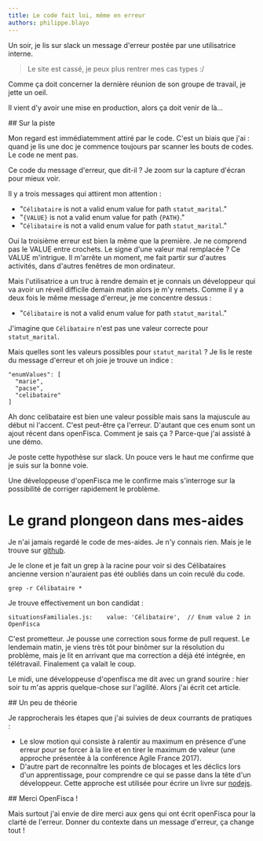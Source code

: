 ```yaml
---
title: Le code fait loi, même en erreur
authors: philippe.blayo
---
```


Un soir, je lis sur slack un message d'erreur postée par une utilisatrice interne.

> Le site est cassé, je peux plus rentrer mes cas types :/

Comme ça doit concerner la dernière réunion de son groupe de travail, je jette un oeil.

Il vient d'y avoir une mise en production, alors ça doit venir de là…

<!--more-->

## Sur la piste

Mon regard est immédiatemment attiré par le code. C'est un biais que j'ai : quand je lis
une doc je commence toujours par scanner les bouts de codes.
Le code ne ment pas.

Ce code du message d'erreur, que dit-il ?
Je zoom sur la capture d'écran pour mieux voir.

Il y a trois messages qui attirent mon attention :
- "`Célibataire` is not a valid enum value for path `statut_marital`."
- "`{VALUE}` is not a valid enum value for path `{PATH}`."
- "`Célibataire` is not a valid enum value for path `statut_marital`."

Oui la troisième erreur est bien la même que la première.
Je ne comprend pas le VALUE entre crochets. Le signe d'une valeur mal remplacée ?
Ce VALUE m'intrigue. Il m'arrête un moment,
me fait partir sur d'autres activités, dans d'autres fenêtres de mon ordinateur.

Mais l'utilisatrice a un truc à rendre demain et je connais un développeur qui 
va avoir un réveil difficile demain matin alors je m'y remets.
Comme il y a deux fois le même message d'erreur, je me concentre dessus :

- "`Célibataire` is not a valid enum value for path `statut_marital`."

J'imagine que `Célibataire` n'est pas une valeur correcte pour
`statut_marital`.

Mais quelles sont les valeurs possibles pour `statut_marital` ?
Je lis le reste du message d'erreur et oh joie je trouve un indice :

```
"enumValues": [
  "marie",
  "pacse",
  "celibataire"
]
```

Ah donc celibataire est bien une valeur possible mais sans la majuscule au début ni
l'accent.
C'est peut-être ça l'erreur. D'autant que ces enum sont un ajout récent
dans openFisca.
Comment je sais ça ? Parce-que j'ai assisté à une démo.

Je poste cette hypothèse sur slack. Un pouce vers le
haut me confirme que je suis sur la bonne voie.

Une développeuse d'openFisca me le confirme mais s'interroge sur la possibilité
de corriger rapidement le problème.


# Le grand plongeon dans mes-aides

Je n'ai jamais regardé le code de mes-aides. Je n'y connais rien. Mais je le trouve sur
[github](https://github.com/betagouv/mes-aides-ui).

Je le clone et je fait un grep à la racine pour voir si des Célibataires ancienne version
n'auraient pas été oubliés dans un coin reculé du code.

    grep -r Célibataire *

Je trouve effectivement un bon candidat :

    situationsFamiliales.js:    value: 'Célibataire',  // Enum value 2 in OpenFisca

C'est prometteur. Je pousse une correction sous forme de pull request.
Le lendemain matin, je viens très tôt pour binômer sur la résolution du problème,
mais je lit en arrivant que ma correction a déjà été intégrée, en télétravail.
Finalement ça valait le coup.

Le midi, une développeuse d'openfisca me dit avec un grand sourire : hier soir tu m'as appris quelque-chose sur l'agilité. Alors j'ai écrit cet article.

## Un peu de théorie

Je rapprocherais les étapes que j'ai suivies de deux courrants de pratiques :
- Le slow motion qui consiste à ralentir au maximum en présence d'une
erreur pour se forcer à la lire et en tirer le maximum de valeur (une approche présentée
à la conférence Agile France 2017).
- D'autre part de reconnaître les points de blocages et les déclics lors d'un apprentissage, pour comprendre
ce qui se passe dans la tête d'un développeur.
Cette approche est utilisée pour écrire un livre sur [nodejs](https://github.com/oncletom/nodebook).

## Merci OpenFisca !

Mais surtout j'ai envie de dire merci aux gens qui ont écrit openFisca pour
la clarté de l'erreur. Donner du contexte dans un message d'erreur, ça change tout !
